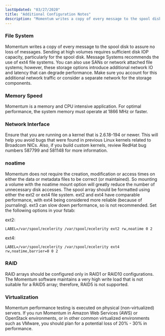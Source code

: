 ```yaml
---
lastUpdated: "03/27/2020"
title: "Additional Configuration Notes"
description: "Momentum writes a copy of every message to the spool disk to assure no loss of messages Sending at high volumes requires sufficient disk IOP capacity particularly for the spool disk Message Systems recommends the use of ext 4 file systems You can also use SA Ns or network attached..."
---
```


### <a name="notes.file.system"></a> File System

Momentum writes a copy of every message to the spool disk to assure no loss of messages. Sending at high volumes requires sufficient disk IOP capacity, particularly for the spool disk. Message Systems recommends the use of ext4 file systems. You can also use SANs or network attached file systems; however, these storage options introduce additional network IO and latency that can degrade performance. Make sure you account for this additional network traffic or consider a separate network for the storage components.

### <a name="notes.memory.speed"></a> Memory Speed

Momentum is a memory and CPU intensive application. For optimal performance, the system memory must operate at 1866 MHz or faster.

### <a name="notes.network.interface"></a> Network Interface

Ensure that you are running on a kernel that is 2.6.18-194 or newer. This will help you avoid bugs that were found in previous Linux kernels related to Broadcom NICs. Also, if you build custom kernels, review RedHat bug numbers 587799 and 581148 for more information.

### <a name="notes.noatime"></a> noatime

Momentum does not require the creation, modification or access times on either the data or metadata files to be correct (or maintained). So mounting a volume with the noatime mount option will greatly reduce the number of unnecessary disk accesses. The spool array should be formatted using either the ext2 or ext4 file system. ext2 and ext4 have comparable performance, with ext4 being considered more reliable (because of journaling). ext3 can slow down performance, so is not recommended. Set the following options in your fstab:

ext2:

`LABEL=/var/spool/ecelerity /var/spool/ecelerity ext2 rw,noatime 0 2`

ext4:

`LABEL=/var/spool/ecelerity /var/spool/ecelerity ext4 rw,noatime,barrier=0 0 2`
### <a name="notes.raid"></a> RAID

RAID arrays should be configured only in RAID1 or RAID10 configurations. The Momentum software maintains a very high write load that is not suitable for a RAID5 array; therefore, RAID5 is not supported.

### <a name="notes.virtualization"></a> Virtualization

Momentum performance testing is executed on physical (non-virtualized) servers. If you run Momentum in Amazon Web Services (AWS) or OpenStack environments, or in other common virtualized environments such as VMware, you should plan for a potential loss of 20% - 30% in performance.